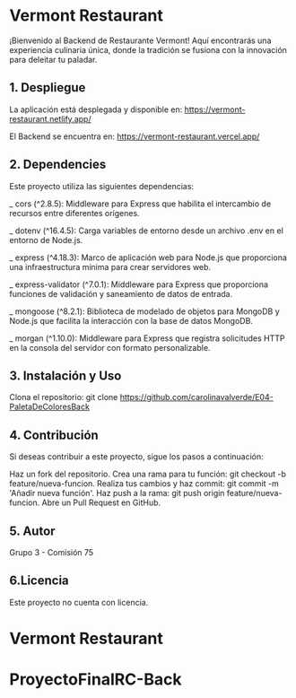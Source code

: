 # **Vermont Restaurant**

¡Bienvenido al Backend de Restaurante Vermont! Aquí encontrarás una experiencia culinaria única, donde la tradición se fusiona con la innovación para deleitar tu paladar.

## 1. Despliegue
La aplicación está desplegada y disponible en:
https://vermont-restaurant.netlify.app/

El Backend se encuentra en:
https://vermont-restaurant.vercel.app/

## 2. Dependencies
Este proyecto utiliza las siguientes dependencias:

_ cors (^2.8.5): Middleware para Express que habilita el intercambio de recursos entre diferentes orígenes.

_ dotenv (^16.4.5): Carga variables de entorno desde un archivo .env en el entorno de Node.js.

_ express (^4.18.3): Marco de aplicación web para Node.js que proporciona una infraestructura mínima para crear servidores web.

_ express-validator (^7.0.1): Middleware para Express que proporciona funciones de validación y saneamiento de datos de entrada.

_ mongoose (^8.2.1): Biblioteca de modelado de objetos para MongoDB y Node.js que facilita la interacción con la base de datos MongoDB.

_ morgan (^1.10.0): Middleware para Express que registra solicitudes HTTP en la consola del servidor con formato personalizable.

## 3. Instalación y Uso
Clona el repositorio: git clone https://github.com/carolinavalverde/E04-PaletaDeColoresBack

## 4. Contribución
Si deseas contribuir a este proyecto, sigue los pasos a continuación:

Haz un fork del repositorio.
Crea una rama para tu función: git checkout -b feature/nueva-funcion.
Realiza tus cambios y haz commit: git commit -m 'Añadir nueva función'.
Haz push a la rama: git push origin feature/nueva-funcion.
Abre un Pull Request en GitHub.

## 5. Autor
Grupo 3 - Comisión 75

## 6.Licencia
Este proyecto no cuenta con licencia.

# **Vermont Restaurant**
# ProyectoFinalRC-Back
